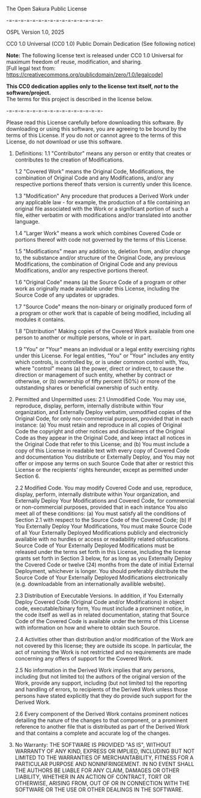 The Open Sakura Public License

-=-=-=-=-=-=-=-=-=-=-=-=-=-=-=-=-

OSPL Version 1.0, 2025

CC0 1.0 Universal (CC0 1.0) Public Domain Dedication (See following notice)

**Note:** The following license text is released under CC0 1.0 Universal for maximum freedom of reuse, modification, and sharing.  
[Full legal text from: https://creativecommons.org/publicdomain/zero/1.0/legalcode]

**This CC0 dedication applies only to the license text itself, _not_ to the software/project.**  
The terms for this project is described in the license below.

-=-=-=-=-=-=-=-=-=-=-=-=-=-=-=-=-

Please read this License carefully before downloading this software. By downloading or using this software, you are agreeing to be bound by the terms of this License. If you do not or cannot agree to the terms of this License, do not download or use this software.

1. Definitions:
    1.1  "Contributor" means any person or entity that creates or contributes to the creation of Modifications.

    1.2 "Covered Work" means the Original Code, Modifications, the combination of Original Code and any Modifications, and/or any respective portions thereof thats version is currently under this licence.

    1.3 "Modification" Any procedure that produces a Derived Work under any applicable law - for example, the production of a file containing an original file associated with the Work or a significant portion of such a file, either verbatim or with modifications and/or translated into another language.

    1.4 "Larger Work" means a work which combines Covered Code or portions thereof with code not governed by the terms of this License.

    1.5 "Modifications" mean any addition to, deletion from, and/or change to, the substance and/or structure of the Original Code, any previous Modifications, the combination of Original Code and any previous Modifications, and/or any respective portions thereof.

    1.6 "Original Code" means (a) the Source Code of a program or other work as originally made available under this License, including the Source Code of any updates or upgrades.

    1.7  "Source Code" means the non-binary or originally produced form of a program or other work that is capable of being modified, including all modules it contains.

    1.8 "Distribution" Making copies of the Covered Work available from one person to another or multiple persons, whole or in part.

    1.9 "You" or "Your" means an individual or a legal entity exercising rights under this License. For legal entities, "You" or "Your" includes any entity which controls, is controlled by, or is under common control with, You, where "control" means (a) the power, direct or indirect, to cause the direction or management of such entity, whether by contract or otherwise, or (b) ownership of fifty percent (50%) or more of the outstanding shares or beneficial ownership of such entity.


2. Permitted and Unpermitted uses:
    2.1 Unmodified Code. You may use, reproduce, display, perform, internally distribute within Your organization, and Externally Deploy verbatim, unmodified copies of the Original Code, for only non-commercial purposes, provided that in each instance:
    (a) You must retain and reproduce in all copies of Original Code the copyright and other notices and disclaimers of the Original Code as they appear in the Original Code, and keep intact all notices in the Original Code that refer to this License; and
    (b) You must include a copy of this License in readable text with every copy of Covered Code and documentation You distribute or Externally Deploy, and You may not offer or impose any terms on such Source Code that alter or restrict this License or the recipients' rights hereunder, except as permitted under Section 6.

    2.2 Modified Code. You may modify Covered Code and use, reproduce, display, perform, internally distribute within Your organization, and Externally Deploy Your Modifications and Covered Code, for commercial or non-commercial purposes, provided that in each instance You also meet all of these conditions:
    (a) You must satisfy all the conditions of Section 2.1 with respect to the Source Code of the Covered Code;
    (b) If You Externally Deploy Your Modifications, You must make Source Code of all Your Externally Deployed Modifications publicly and electronicly available with no hurdles or access or readability related obfuscations. Source Code of Your Externally Deployed Modifications must be released under the terms set forth in this License, including the license grants set forth in Section 3 below, for as long as you Externally Deploy the Covered Code or twelve (24) months from the date of initial External Deployment, whichever is longer. You should preferably distribute the Source Code of Your Externally Deployed Modifications electronically (e.g. downloadable from an internationally availible website).

    2.3 Distribution of Executable Versions. In addition, if You Externally Deploy Covered Code (Original Code and/or Modifications) in object code, executable/binary form, You must include a prominent notice, in the code itself as well as in related documentation, stating that Source Code of the Covered Code is available under the terms of this License with information on how and where to obtain such Source.

    2.4 Activities other than distribution and/or modification of the Work are not covered by this license; they are outside its scope. In particular, the act of running the Work is not restricted and no requirements are made concerning any offers of support for the Covered Work.

    2.5 No information in the Derived Work implies that any persons, including (but not limited to) the authors of the original version of the Work, provide any support, including (but not limited to) the reporting and handling of errors, to recipients of the Derived Work unless those persons have stated explicitly that they do provide such support for the Derived Work.

    2.6 Every component of the Derived Work contains prominent notices detailing the nature of the changes to that component, or a prominent reference to another file that is distributed as part of the Derived Work and that contains a complete and accurate log of the changes.
   
4. No Warranty:
   THE SOFTWARE IS PROVIDED "AS IS", WITHOUT WARRANTY OF ANY KIND, EXPRESS OR IMPLIED, INCLUDING BUT NOT LIMITED TO THE WARRANTIES OF MERCHANTABILITY, FITNESS FOR A PARTICULAR PURPOSE AND NONINFRINGEMENT. IN NO EVENT SHALL THE AUTHORS BE LIABLE FOR ANY CLAIM, DAMAGES OR OTHER LIABILITY, WHETHER IN AN ACTION OF CONTRACT, TORT OR OTHERWISE, ARISING FROM, OUT OF OR IN CONNECTION WITH THE SOFTWARE OR THE USE OR OTHER DEALINGS IN THE SOFTWARE.
